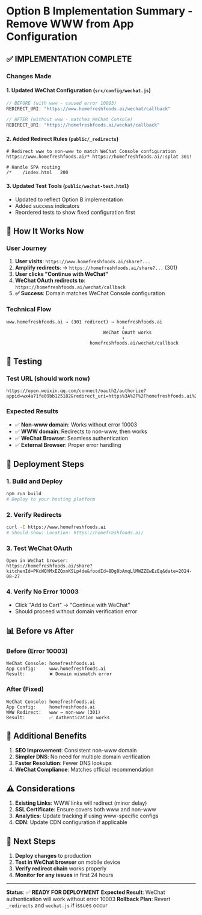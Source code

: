 # Option B Implementation Summary - Remove WWW from App Configuration

## ✅ **IMPLEMENTATION COMPLETE**

### Changes Made

#### 1. **Updated WeChat Configuration** (`src/config/wechat.js`)

```javascript
// BEFORE (with www - caused error 10003)
REDIRECT_URI: "https://www.homefreshfoods.ai/wechat/callback"

// AFTER (without www - matches WeChat Console)
REDIRECT_URI: "https://homefreshfoods.ai/wechat/callback"
```

#### 2. **Added Redirect Rules** (`public/_redirects`)

```
# Redirect www to non-www to match WeChat Console configuration
https://www.homefreshfoods.ai/* https://homefreshfoods.ai/:splat 301!

# Handle SPA routing
/*    /index.html   200
```

#### 3. **Updated Test Tools** (`public/wechat-test.html`)

- Updated to reflect Option B implementation
- Added success indicators
- Reordered tests to show fixed configuration first

## 🔄 **How It Works Now**

### User Journey

1. **User visits**: `https://www.homefreshfoods.ai/share?...`
2. **Amplify redirects**: → `https://homefreshfoods.ai/share?...` (301)
3. **User clicks "Continue with WeChat"**
4. **WeChat OAuth redirects to**: `https://homefreshfoods.ai/wechat/callback`
5. **✅ Success**: Domain matches WeChat Console configuration

### Technical Flow

```
www.homefreshfoods.ai → (301 redirect) → homefreshfoods.ai
                                           ↓
                                    WeChat OAuth works
                                           ↓
                               homefreshfoods.ai/wechat/callback
```

## 🧪 **Testing**

### Test URL (should work now)

```
https://open.weixin.qq.com/connect/oauth2/authorize?appid=wx4a71fe09bb125182&redirect_uri=https%3A%2F%2Fhomefreshfoods.ai%2Fwechat%2Fcallback&response_type=code&scope=snsapi_base&state=test#wechat_redirect
```

### Expected Results

- ✅ **Non-www domain**: Works without error 10003
- ✅ **WWW domain**: Redirects to non-www, then works
- ✅ **WeChat Browser**: Seamless authentication
- ✅ **External Browser**: Proper error handling

## 🚀 **Deployment Steps**

### 1. Build and Deploy

```bash
npm run build
# Deploy to your hosting platform
```

### 2. Verify Redirects

```bash
curl -I https://www.homefreshfoods.ai
# Should show: Location: https://homefreshfoods.ai/
```

### 3. Test WeChat OAuth

```
Open in WeChat browser:
https://homefreshfoods.ai/share?kitchenId=PKcWQYMxEZQxnKSLp4de&foodId=8Dg8bAmqLlMWZZEwEzEq&date=2024-08-27
```

### 4. Verify No Error 10003

- Click "Add to Cart" → "Continue with WeChat"
- Should proceed without domain verification error

## 📊 **Before vs After**

### Before (Error 10003)

```
WeChat Console: homefreshfoods.ai
App Config:     www.homefreshfoods.ai
Result:         ❌ Domain mismatch error
```

### After (Fixed)

```
WeChat Console: homefreshfoods.ai
App Config:     homefreshfoods.ai
WWW Redirect:   www → non-www (301)
Result:         ✅ Authentication works
```

## 🔧 **Additional Benefits**

1. **SEO Improvement**: Consistent non-www domain
2. **Simpler DNS**: No need for multiple domain verification
3. **Faster Resolution**: Fewer DNS lookups
4. **WeChat Compliance**: Matches official recommendation

## ⚠️ **Considerations**

1. **Existing Links**: WWW links will redirect (minor delay)
2. **SSL Certificate**: Ensure covers both www and non-www
3. **Analytics**: Update tracking if using www-specific configs
4. **CDN**: Update CDN configuration if applicable

## 🎯 **Next Steps**

1. **Deploy changes** to production
2. **Test in WeChat browser** on mobile device
3. **Verify redirect chain** works properly
4. **Monitor for any issues** in first 24 hours

---

**Status**: ✅ **READY FOR DEPLOYMENT**
**Expected Result**: WeChat authentication will work without error 10003
**Rollback Plan**: Revert `_redirects` and `wechat.js` if issues occur
